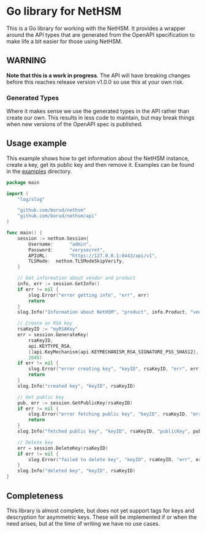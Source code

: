 # Go library for NetHSM

This is a Go library for working with the NetHSM.  It provides a wrapper around the API types that are generated from the OpenAPI specification to make life a bit easier for those using NetHSM.

## WARNING

**Note that this is a work in progress**. The API will have breaking changes  before this reaches release version v1.0.0 so use this at your own risk.

### Generated Types

Where it makes sense we use the generated types in the API rather than create our own.  This results in less code to maintain, but may break things when new versions of the OpenAPI spec is published.

## Usage example

This example shows how to get information about the NetHSM instance, create a key, get its public key and then remove it.  Examples can be found in the [examples](examples/) directory.

```go
package main

import (
    "log/slog"

    "github.com/borud/nethsm"
    "github.com/borud/nethsm/api"
)

func main() {
    session := nethsm.Session{
        Username:      "admin",
        Password:      "verysecret",
        APIURL:        "https://127.0.0.1:8443/api/v1",
        TLSMode:  nethsm.TLSModeSkipVerify,
    }

    // Get information about vendor and product
    info, err := session.GetInfo()
    if err != nil {
        slog.Error("error getting info", "err", err)
        return
    }
    slog.Info("Information about NetHSM", "product", info.Product, "vendor", info.Vendor)

    // Create an RSA key
    rsaKeyID := "myRSAKey"
    err = session.GenerateKey(
        rsaKeyID,
        api.KEYTYPE_RSA,
        []api.KeyMechanism{api.KEYMECHANISM_RSA_SIGNATURE_PSS_SHA512},
        2048)
    if err != nil {
        slog.Error("error creating key", "keyID", rsaKeyID, "err", err)
        return
    }
    slog.Info("created key", "keyID", rsaKeyID)

    // Get public key
    pub, err := session.GetPublicKey(rsaKeyID)
    if err != nil {
        slog.Error("error fetching public key", "keyID", rsaKeyID, "err", err)
        return
    }
    slog.Info("fetched public key", "keyID", rsaKeyID, "publicKey", pub)

    // Delete key
    err = session.DeleteKey(rsaKeyID)
    if err != nil {
        slog.Error("failed to delete key", "keyID", rsaKeyID, "err", err)
    }
    slog.Info("deleted key", "keyID", rsaKeyID)
}
```

## Completeness

This library is almost complete, but does not yet support tags for keys and descryption for asymmetric keys.  These will be implemented if or when the need arises, but at the time of writing we have no use cases.
